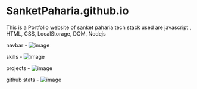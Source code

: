 # SanketPaharia.github.io
This is a Portfolio website of sanket paharia tech stack used are javascript , HTML, CSS, LocalStorage, DOM, Nodejs 

navbar -
![image](https://user-images.githubusercontent.com/95860970/209694923-ebcf9b95-8201-4956-a0e8-912bb8b1be1c.png)

skills -
![image](https://user-images.githubusercontent.com/95860970/209695062-38468736-b33b-4002-ab72-e0e468c070e4.png)

projects -
![image](https://user-images.githubusercontent.com/95860970/209695191-28f3e985-fd29-4a0a-a933-cb3f724a4bd1.png)

github stats -
![image](https://user-images.githubusercontent.com/95860970/209695293-a1eb39e0-d225-4f16-ae9a-950ce8439fba.png)


